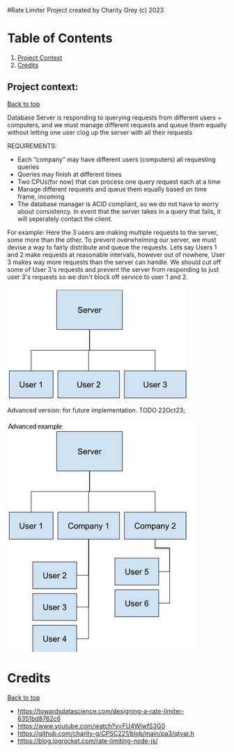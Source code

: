 #Rate Limiter Project
created by Charity Grey (c) 2023

# Table of Contents
1. [Project Context](#project-context)
2. [Credits](#credits)

## Project context:
[Back to top](#table-of-contents)

Database Server is responding to querying requests from different users + computers, and we must manage different requests and queue them equally without letting one user clog up the server with all their requests

REQUIREMENTS:
- Each “company” may have different users (computers) all requesting queries 
- Queries may finish at different times
- Two CPUs(for now) that can process one query request each at a time
- Manage different requests and queue them equally based on time frame, incoming 
- The database manager is ACID compliant, so we do not have to worry about consistency. In event that the server takes in a query that fails, it will seperately contact the client.

For example:
Here the 3 users are making multiple requests to the server, some more than the other. To prevent overwhelming our server, we must devise a way to fairly distribute and queue the requests. Lets say Users 1 and 2 make requests at reasonable intervals, however out of nowhere, User 3 makes way more requests than the server can handle. We should cut off some of User 3's requests and prevent the server from responding to just user 3's requests so we don't block off service to user 1 and 2.

![Diagram of Server connected to User 1, User 2 and User 3](./ContextDiagrams/diagram1.png)

Advanced version: for future implementation. TODO 22Oct23;


![Diagram of Server connected to User 1, Company 1 and Company 2. Company 1 and 2 branch off into more users.](./ContextDiagrams/diagram2.png)



# Credits
[Back to top](#table-of-contents)

- https://towardsdatascience.com/designing-a-rate-limiter-6351bd8762c6
- https://www.youtube.com/watch?v=FU4WlwfS3G0
- https://github.com/charity-g/CPSC221/blob/main/pa3/qtvar.h
- https://blog.logrocket.com/rate-limiting-node-js/ 